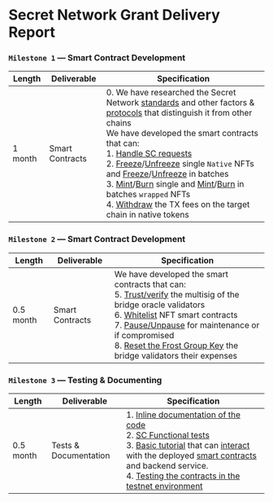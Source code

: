 # Secret Network Grant Delivery Report

### `Milestone 1` — Smart Contract Development

| Length | Deliverable | Specification |
|-|-|-|
| 1 month | Smart Contracts | 0. We have researched the Secret Network [standards](https://scrt.network/about/secret-nfts) and other factors & [protocols](https://docs.scrt.network/dev/privacy-model-of-secret-contracts.html) that distinguish it from other chains<br/>We have developed the smart contracts that can:<br/>1. [Handle SC requests](https://github.com/XP-NETWORK/secret-bridge/blob/master/src/contract.rs#L574-L595)<br/>2. [Freeze](https://github.com/XP-NETWORK/secret-bridge/blob/master/src/contract.rs#L348-L405)/[Unfreeze](https://github.com/XP-NETWORK/secret-bridge/blob/master/src/contract.rs#L224-L244) single `Native` NFTs and [Freeze](https://github.com/XP-NETWORK/secret-bridge/blob/master/src/contract.rs#L406-L473)/[Unfreeze](https://github.com/XP-NETWORK/secret-bridge/blob/master/src/contract.rs#L245-L280) in batches<br/>3. [Mint](https://github.com/XP-NETWORK/secret-bridge/blob/master/src/contract.rs#L281-L306)/[Burn](https://github.com/XP-NETWORK/secret-bridge/blob/master/src/contract.rs#L474-L517) single and [Mint](https://github.com/XP-NETWORK/secret-bridge/blob/master/src/contract.rs#L307-L347)/[Burn](https://github.com/XP-NETWORK/secret-bridge/blob/master/src/contract.rs#L518-L572) in batches `wrapped` NFTs<br/>4. [Withdraw](https://github.com/XP-NETWORK/secret-bridge/blob/master/src/contract.rs#L199-L218) the TX fees on the target chain in native tokens|

### `Milestone 2` — Smart Contract Development

| Length | Deliverable | Specification |
|-|-|-|
| 0.5 month | Smart Contracts | We have developed the smart contracts that can:<br>5. [Trust/verify](https://github.com/XP-NETWORK/secret-bridge/blob/master/src/contract.rs#L53-L127) the multisig of the bridge oracle validators<br/>6. [Whitelist](https://github.com/XP-NETWORK/secret-bridge/blob/master/src/contract.rs#L219-L223) NFT smart contracts<br/>7. [Pause/Unpause](https://github.com/XP-NETWORK/secret-bridge/blob/master/src/contract.rs#L184-L189) for maintenance or if compromised<br/>8. [Reset the Frost Group Key](https://github.com/XP-NETWORK/secret-bridge/blob/master/src/contract.rs#L190-L198) the bridge validators their expenses|

### `Milestone 3` — Testing & Documenting

| Length | Deliverable | Specification |
|-|-|-|
| 0.5 month | Tests & Documentation | 1. [Inline documentation of the code](https://github.com/XP-NETWORK/secret-bridge/commit/2ff8f610a8b905796a5d8fc626e26dd322b4de76)<br/>2. [SC Functional tests](https://github.com/XP-NETWORK/secret-bridge/blob/master/src/tests.rs)<br/>3. [Basic tutorial](https://github.com/XP-NETWORK/testing-secret_network) that can [interact](https://secretnodes.com/secret/chains/pulsar-2/contracts/secret146snljq0kjsva7qrx4am54nv3fhfaet7srx4n2) with the deployed [smart contracts](https://github.com/XP-NETWORK/xpjs/blob/secretjs/src/factory/factories.ts#L267-L280) and backend service.<br/>4. [Testing the contracts in the testnet environment](https://github.com/XP-NETWORK/testing-secret_network#minting-an-nft-on-secret)|